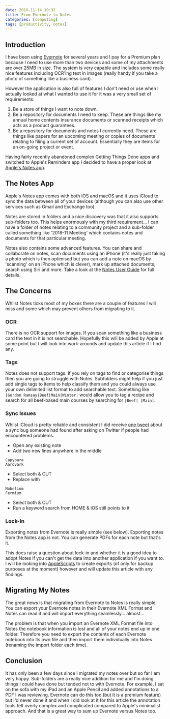 ```yaml
---
date: 2018-11-14 10:32
title: From Evernote to Notes
categories: [computing]
tags: [productivity, notes]
---
```


## Introduction
I have been using [Evernote](https://www.evernote.com) for several years and I pay for a Premium plan because I need to use more than two devices and some of my attachments are over 25MB in size. The system is very capable and includes some really nice features including OCR'ing text in images (really handy if you take a photo of something like a business card).

However the application is also full of features I don't need or use when I actually looked at what I wanted to use it for it was a very small set of requirements:

1. Be a store of things I want to note down.
2. Be a repository for documents I need to keep. These are things like my annual home contents insurance documents or scanned receipts which acts as a product guarantees.
3. Be a repository for documents and notes I currently need. These are things like papers for an upcoming meeting or copies of documents relating to filing a current set of account. Essentially they are items for an on-going project or event.

Having fairly recently abandoned complex Getting Things Done apps and switched to Apple's Reminders app I decided to have a proper look at [Apple's Notes app](https://support.apple.com/en-gb/guide/notes/welcome/mac).

## The Notes App
Apple's Notes app comes with both iOS and macOS and it uses iCloud to sync the data between all of your devices (although you can also use other services such as Gmail and Exchange too).

Notes are stored in folders and a nice discovery was that it also supports sub-folders too. This helps enormously with my third requirement... I can have a folder of notes relating to a community project and a sub-folder called something like '2018-11 Meeting' which contains notes and documents for that particular meeting.

Notes also contains some advanced features. You can share and collaborate on notes, scan documents using an iPhone (it's really just taking a photo which is then optimised but you can add a note on macOS by 'scanning' on an iPhone which is clever), mark up attached documents, search using Siri and more. Take a look at the [Notes User Guide](https://support.apple.com/en-gb/guide/notes/welcome/mac) for full details.

## The Concerns
Whilst Notes ticks most of my boxes there are a couple of features I will miss and some which may prevent others from migrating to it.

### OCR

There is no OCR support for images. If you scan something like a business card the text in it is not searchable. Hopefully this will be added by Apple at some point but I will look into work-arounds and update this article if I find any.

### Tags

Notes does not support tags. If you rely on tags to find or categorise things then you are going to struggle with Notes. Subfolders might help if you just add single tags to items to help classify them and you could always use your own delimited list format to add searchable text. Something like `|Gordon Ramsay|Beef|Main|Winter|` would allow you to tag a recipe and search for all beef-based main courses by searching for `|Beef| |Main|`.

### Sync Issues

Whilst iCloud is pretty reliable and consistent I did receive [one tweet](https://twitter.com/varunorcv/status/1061491617603842049) about a sync bug someone had found after asking on Twitter if people had encountered problems.

* Open any existing note
* Add two new lines anywhere in the middle

```
Capybara
Aardvark
```

* Select both & CUT
* Replace with

```
Nobelium
Fermium
```

* Select both & CUT
* Run a keyword search from HOME & iOS still points to it

### Lock-In

Exporting notes from Evernote is really simple (see below). Exporting notes from the Notes app is not. You can generate PDFs for each note but that's it.

This does raise a question about lock-in and whether it is a good idea to adopt Notes if you can't get the data into another application if you want to. I will be looking into [AppleScripts](https://en.wikipedia.org/wiki/AppleScript) to create exports (of only for backup purposes at the moment) however and will update this article with any findings.

## Migrating My Notes
The great news is that migrating from Evernote to Notes is really simple. You can export your Evernote notes in their Evernote XML Format and Notes can read it and will import everything seamlessly... almost...

The problem is that when you import an Evernote XML Format file into Notes the notebook information is lost and all of your notes end up in one folder. Therefore you need to export the contents of each Evernote notebook into its own file and then import them individually into Notes (renaming the import folder each time).

## Conclusion
It has only been a few days since I migrated my notes over but so far I am very happy. Sub-folders are a really nice addition for me and I'm doing things I could have done but tended not to with Evernote. For example, I sat on the sofa with my iPad and an Apple Pencil and added annotations to a PDF I was reviewing. Evernote can do this too (but it is a premium feature) but I'd never done it and when I did look at it for this article the annotation tools felt overly complex and complicated compared to Apple's minimalist approach. And that is a great way to sum up Evernote versus Notes too.
